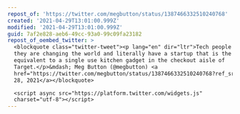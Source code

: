 ```yaml
---
repost_of: 'https://twitter.com/megbutton/status/1387466332510240768'
created: '2021-04-29T13:01:00.999Z'
modified: '2021-04-29T13:01:00.999Z'
guid: 7af2e828-aeb6-49cc-93a0-99c09fa23182
repost_of_oembed_twitter: >
  <blockquote class="twitter-tweet"><p lang="en" dir="ltr">Tech people act like
  they are changing the world and literally have a startup that is the digital
  equivalent to a single use kitchen gadget in the checkout aisle of
  Target.</p>&mdash; Meg Button (@megbutton) <a
  href="https://twitter.com/megbutton/status/1387466332510240768?ref_src=twsrc%5Etfw">April
  28, 2021</a></blockquote>

  <script async src="https://platform.twitter.com/widgets.js"
  charset="utf-8"></script>
---
```

 
